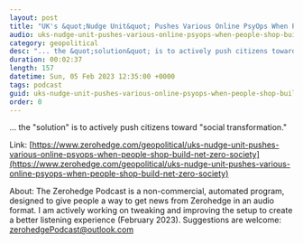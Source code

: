 ```yaml
---
layout: post
title: "UK's &quot;Nudge Unit&quot; Pushes Various Online PsyOps When People Shop To Build &quot;Net Zero Society&quot;"
audio: uks-nudge-unit-pushes-various-online-psyops-when-people-shop-build-net-zero-society-3
category: geopolitical
desc: "... the &quot;solution&quot; is to actively push citizens toward &quot;social transformation.&quot;"
duration: 00:02:37
length: 157
datetime: Sun, 05 Feb 2023 12:35:00 +0000
tags: podcast
guid: uks-nudge-unit-pushes-various-online-psyops-when-people-shop-build-net-zero-society-0
order: 0
---
```

... the &quot;solution&quot; is to actively push citizens toward &quot;social transformation.&quot;

Link: [https://www.zerohedge.com/geopolitical/uks-nudge-unit-pushes-various-online-psyops-when-people-shop-build-net-zero-society](https://www.zerohedge.com/geopolitical/uks-nudge-unit-pushes-various-online-psyops-when-people-shop-build-net-zero-society)

About: The Zerohedge Podcast is a non-commercial, automated program, designed to give people a way to get news from Zerohedge in an audio format.  I am actively working on tweaking and improving the setup to create a better listening experience (February 2023).  Suggestions are welcome: [zerohedgePodcast@outlook.com](mailto:zerohedgePodcast@outlook.com)